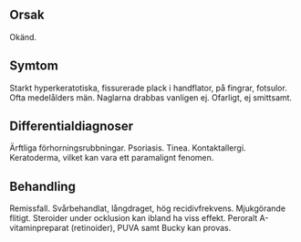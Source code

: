 ## Orsak

Okänd.

## Symtom

Starkt hyperkeratotiska, fissurerade plack i handflator, på fingrar, fotsulor. Ofta medelålders män. Naglarna drabbas vanligen ej. Ofarligt, ej smittsamt.

## Differentialdiagnoser

Ärftliga förhorningsrubbningar. Psoriasis. Tinea. Kontaktallergi. Keratoderma, vilket kan vara ett paramalignt fenomen.

## Behandling

Remissfall. Svårbehandlat, långdraget, hög recidivfrekvens. Mjukgörande flitigt. Steroider under ocklusion kan ibland ha viss effekt. Peroralt A-vitaminpreparat (retinoider), PUVA samt Bucky kan provas.

